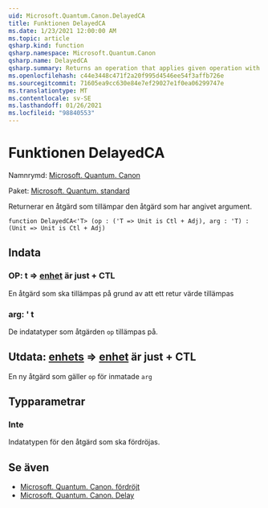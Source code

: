 ```yaml
---
uid: Microsoft.Quantum.Canon.DelayedCA
title: Funktionen DelayedCA
ms.date: 1/23/2021 12:00:00 AM
ms.topic: article
qsharp.kind: function
qsharp.namespace: Microsoft.Quantum.Canon
qsharp.name: DelayedCA
qsharp.summary: Returns an operation that applies given operation with given argument.
ms.openlocfilehash: c44e3448c471f2a20f995d4546ee54f3affb726e
ms.sourcegitcommit: 71605ea9cc630e84e7ef29027e1f0ea06299747e
ms.translationtype: MT
ms.contentlocale: sv-SE
ms.lasthandoff: 01/26/2021
ms.locfileid: "98840553"
---
```

# <a name="delayedca-function"></a>Funktionen DelayedCA

Namnrymd: [Microsoft. Quantum. Canon](xref:Microsoft.Quantum.Canon)

Paket: [Microsoft. Quantum. standard](https://nuget.org/packages/Microsoft.Quantum.Standard)


Returnerar en åtgärd som tillämpar den åtgärd som har angivet argument.

```qsharp
function DelayedCA<'T> (op : ('T => Unit is Ctl + Adj), arg : 'T) : (Unit => Unit is Ctl + Adj)
```


## <a name="input"></a>Indata

### <a name="op--t--unit--is-adj--ctl"></a>OP: t => [enhet](xref:microsoft.quantum.lang-ref.unit)  är just + CTL

En åtgärd som ska tillämpas på grund av att ett retur värde tillämpas


### <a name="arg--t"></a>arg: ' t

De indatatyper som åtgärden `op` tillämpas på.



## <a name="output--unit--unit--is-adj--ctl"></a>Utdata: [enhets](xref:microsoft.quantum.lang-ref.unit) => [enhet](xref:microsoft.quantum.lang-ref.unit)  är just + CTL

En ny åtgärd som gäller `op` för inmatade `arg`

## <a name="type-parameters"></a>Typparametrar

### <a name="t"></a>Inte

Indatatypen för den åtgärd som ska fördröjas.

## <a name="see-also"></a>Se även

- [Microsoft. Quantum. Canon. fördröjt](xref:Microsoft.Quantum.Canon.Delayed)
- [Microsoft. Quantum. Canon. Delay](xref:Microsoft.Quantum.Canon.Delay)